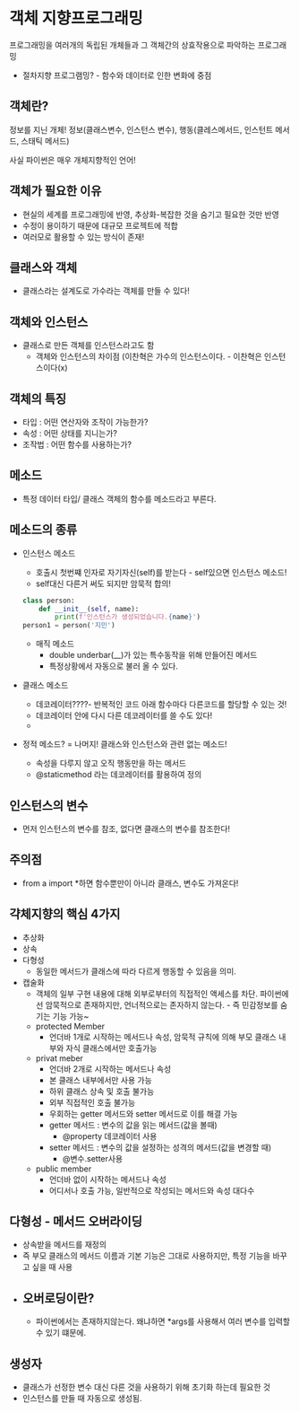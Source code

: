# 객체 지향프로그래밍
프로그래밍을 여러개의 독립된 개체들과 그 객체간의 상효작용으로 파악하는 프로그래밍
-   절차지향 프로그램밍? - 함수와 데이터로 인한 변화에 중점

## 객체란?
정보를 지닌 개체! 정보(클래스변수, 인스턴스 변수), 행동(클레스메서드, 인스턴트 메서드, 스태틱 메서드)
 
사실 파이썬은 매우 개체지향적인 언어!


## 객체가 필요한 이유
-   현실의 세계를 프로그래밍에 반영, 추상화-복잡한 것을 숨기고 필요한 것만 반영
-   수정이 용이하기 때문에 대규모 프로젝트에 적합
-   여러모로 활용할 수 있는 방식이 존재!

## 클래스와 객체
-   클래스라는 설계도로 가수라는 객체를 만들 수 있다!

## 객체와 인스턴스 
-   클래스로 만든 객체를 인스턴스라고도 함
    -   객체와 인스턴스의 차이점
        (이찬혁은 가수의 인스턴스이다. - 이찬혁은 인스턴스이다(x)
## 객체의 특징
-   타입 : 어떤 연산자와 조작이 가능한가?
-   속성 : 어떤 상태를 지니는가?
-   조작법 : 어떤 함수를 사용하는가?
##  메소드
-    특정 데이터 타입/ 클래스 객체의 함수를 메소드라고 부른다.

## 메소드의 종류
-   인스턴스 메소드
    -   호출시 첫번쨰 인자로 자기자신(self)를 받는다 - self있으면 인스턴스 메소드!
    -   self대신 다른거 써도 되지만 암묵적 합의!
    ```python
    class person:
        def __init__(self, name):
            print(f'인스턴스가 생성되었습니다.{name}')
    person1 = person('지민')
    ```
    -   매직 메소드
        -   double underbar(__)가 있는  특수동작을 위해 만들어진 메서드
        -   특정상황에서 자동으로 불러 올 수 있다.
-   클래스 메소드

    -   데코레이터????- 반복적인 코드 아래 함수마다 다른코드를 할당할 수 있는 것!
    -   데코레이터 안에 다시 다른 데코레이터를 쓸 수도 있다!
    -   

-   정적 메소드? = 나머지! 클래스와 인스턴스와 관련 없는 메소드!
    -   속성을 다루지 않고 오직 행동만을 하는 메서드
    -   @staticmethod 라는 데코레이터를 활용하여 정의

## 인스턴스의 변수
-   먼저 인스턴스의 변수를 참조, 없다면 클래스의 변수를 참조한다!
## 주의점
-   from a import *하면 함수뿐만이 아니라 클래스, 변수도 가져온다!

## 갹체지향의 핵심 4가지
 -  추상화
-    상속
-   다형성
    -   동일한 메서드가 클래스에 따라 다르게 행동할 수 있음을 의미.
-   캡술화
    -   객체의 일부 구현 내용에 대해 외부로부터의 직접적인 액세스를 차단. 파이썬에선 암묵적으로 존재하지만, 언너적으로는 존자하지 않는다. - 즉 민감정보를 숨기는 기능 가능~
    -   protected Member
        -   언더바 1개로 시작하는 메서드나 속성, 암묵적 규칙에 의해 부모 클래스 내부와 자식 클래스에서만 호출가능
    -   privat meber
        -   언더바 2개로 시작하는 메서드나 속성
        -   본 클래스 내부에서만 사용 가능
        -   하위 클래스 상속 및 호출 불가능
        -   외부 직접적인 호출 불가능
        -   우회하는 getter 메서드와 setter 메서드로 이를 해결 가능
        -   getter 메서드 : 변수의 값을 읽는 메서드(값을 볼때)
            -   @property 데코레이터 사용
        -   setter 메서드 : 변수의 값을 설정하는 성격의 메서드(값을 변경할 때)
            -   @변수.setter사용
    -   public member
        -   언더바 없이 시작하는 메서드나 속성
        -    어디서나 호출 가능, 일반적으로 작성되는 메서드와 속성 대다수
## 다형성 - 메서드 오버라이딩
-   상속받을 메서드를 재정의
-   즉 부모 클래스의 메서드 이름과 기본 기능은 그대로 사용하지만, 특정 기능을 바꾸고 싶을 때 사용
-   오버로딩이란?
    -   
     -  파이썬에서는 존재하지않는다. 왜냐하면 *args를 사용해서 여러 변수를 입력할 수 있기 떄문에.

## 생성자
-   클래스가 선정한 변수 대신 다른 것을 사용하기 위해 초기화 하는데 필요한 것
-   인스턴스를 만들 때 자동으로 생성됨.